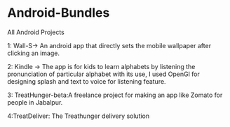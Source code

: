 # Android-Bundles
All  Android Projects 

1: Wall-S-> An android app that directly sets the mobile wallpaper after clicking an image.

2: Kindle -> The app is for kids to learn alphabets by listening the pronunciation of particular alphabet with
its use, I used OpenGl for designing splash and text to voice for listening feature.

3: TreatHunger-beta:A freelance project for making an app like Zomato for people in Jabalpur.
 
4:TreatDeliver: The Treathunger delivery solution
